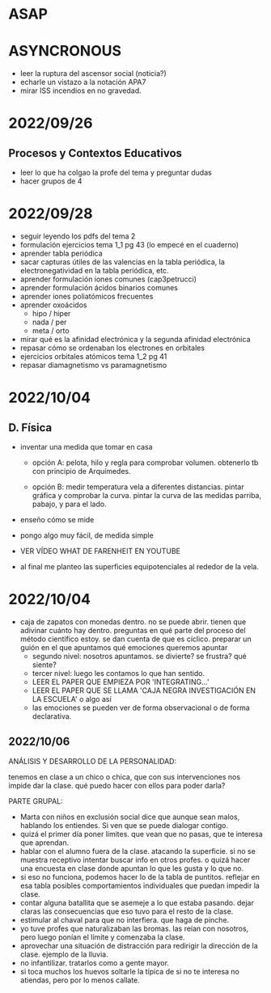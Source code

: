 # ASAP

# ASYNCRONOUS
- leer la ruptura del ascensor social (noticia?)
- echarle un vistazo a la notación APA7
- mirar ISS incendios en no gravedad.

# 2022/09/26

## Procesos y Contextos Educativos
- leer lo que ha colgao la profe del tema y preguntar dudas
- hacer grupos de 4

# 2022/09/28

- seguir leyendo los pdfs del tema 2
- formulación ejercicios tema 1_1 pg 43 (lo empecé en el cuaderno)
- aprender tabla periódica
- sacar capturas útiles de las valencias en la tabla periódica, la electronegatividad en la tabla periódica, etc.
- aprender formulación iones comunes (cap3petrucci)
- aprender formulación ácidos binarios comunes
- aprender iones poliatómicos frecuentes
- aprender oxoácidos
    - hipo / hiper
    - nada / per
    - meta / orto
- mirar qué es la afinidad electrónica y la segunda afinidad electrónica
- repasar cómo se ordenaban los electrones en orbitales
- ejercicios orbitales atómicos tema 1_2 pg 41
- repasar diamagnetismo vs paramagnetismo

# 2022/10/04
## D. Física
- inventar una medida que tomar en casa
    - opción A: pelota, hilo y regla para comprobar volumen.
        obtenerlo tb con principio de Arquímedes.

    - opción B: medir temperatura vela a diferentes distancias.
        pintar gráfica y comprobar la curva. pintar la curva de las medidas parriba, pabajo, y para el lado.

- enseño cómo se mide
- pongo algo muy fácil, de medida simple
- VER VÍDEO WHAT DE FARENHEIT EN YOUTUBE
- al final me planteo las superficies equipotenciales al rededor de la vela.

# 2022/10/04

- caja de zapatos con monedas dentro. no se puede abrir. tienen que adivinar cuánto hay dentro. preguntas en qué parte del proceso del método científico estoy. se dan cuenta de que es cíclico. preparar un guión en el que apuntamos qué emociones queremos apuntar
    - segundo nivel: nosotros apuntamos. se divierte? se frustra? qué siente?
    - tercer nivel: luego les contamos lo que han sentido.
    - LEER EL PAPER QUE EMPIEZA POR 'INTEGRATING...'
    - LEER EL PAPER QUE SE LLAMA 'CAJA NEGRA INVESTIGACIÓN EN LA ESCUELA' o algo así
    - las emociones se pueden ver de forma observacional o de forma declarativa.

## 2022/10/06

ANÁLISIS Y DESARROLLO DE LA PERSONALIDAD:

tenemos en clase a un chico o chica, que con sus intervenciones nos impide dar la clase. qué puedo hacer con ellos para poder darla?

PARTE GRUPAL:
- Marta con niños en exclusión social dice que aunque sean malos, hablando los entiendes. Si ven que se puede dialogar contigo.
- quizá el primer día poner límites. que vean que no pasas, que te interesa que aprendan.
- hablar con el alumno fuera de la clase. atacando la superficie. si no se muestra receptivo intentar buscar info en otros profes. o quizá hacer una encuesta en clase donde apuntan lo que les gusta y lo que no.
- si eso no funciona, podemos hacer lo de la tabla de puntitos. reflejar en esa tabla posibles comportamientos individuales que puedan impedir la clase.
- contar alguna batallita que se asemeje a lo que estaba pasando. dejar claras las consecuencias que eso tuvo para el resto de la clase.
- estimular al chaval para que no interfiera. que haga de pinche.
- yo tuve profes que naturalizaban las bromas. las reían con nosotros, pero luego ponían el límite y comenzaba la clase.
- aprovechar una situación de distracción para redirigir la dirección de la clase. ejemplo de la lluvia.
- no infantilizar. tratarlos como a gente mayor.
- si toca muchos los huevos soltarle la típica de si no te interesa no atiendas, pero por lo menos callate.
